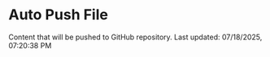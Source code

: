 # Auto Push File

Content that will be pushed to GitHub repository.
Last updated: 07/18/2025, 07:20:38 PM